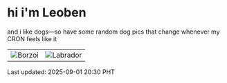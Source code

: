 # hi i'm Leoben

and i like dogs—so have some random dog pics that change whenever my CRON feels like it

|  |  |
|--------|----------|
| ![Borzoi](https://random-dog-vercel.vercel.app/api/random-borzoi?v=1756729824) | ![Labrador](https://random-dog-vercel.vercel.app/api/random-labrador?v=1756729824) |

Last updated: 2025-09-01 20:30 PHT
